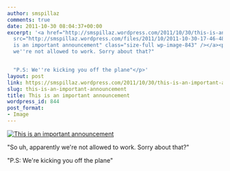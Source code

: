 ```yaml
---
author: smspillaz
comments: true
date: 2011-10-30 08:04:37+00:00
excerpt: '<a href="http://smspillaz.wordpress.com/2011/10/30/this-is-an-important-announcement/"><img
  src="http://smspillaz.wordpress.com/files/2011/10/2011-10-30-17-46-48.jpg" alt="This
  is an important announcement" class="size-full wp-image-843" /></a><p>"So uh, apparently
  we''re not allowed to work. Sorry about that?"


  "P.S: We''re kicking you off the plane"</p>'
layout: post
link: https://smspillaz.wordpress.com/2011/10/30/this-is-an-important-announcement/
slug: this-is-an-important-announcement
title: This is an important announcement
wordpress_id: 844
post_format:
- Image
---
```


[![This is an important announcement](http://smspillaz.files.wordpress.com/2011/10/2011-10-30-17-46-48.jpg)](http://smspillaz.wordpress.com/2011/10/30/this-is-an-important-announcement/)

"So uh, apparently we're not allowed to work. Sorry about that?"

"P.S: We're kicking you off the plane"
